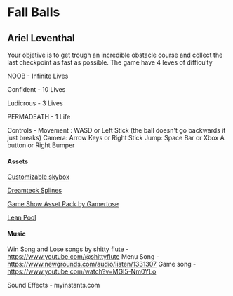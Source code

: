 # Fall Balls
## Ariel Leventhal

Your objetive is to get trough an incredible obstacle course and collect the last checkpoint as fast as possible.
The game have 4 leves of difficulty

NOOB - Infinite Lives

Confident - 10 Lives

Ludicrous - 3 Lives

PERMADEATH - 1 Life

Controls -
Movement : WASD or Left Stick (the ball doesn't go backwards it just breaks)
Camera: Arrow Keys or Right Stick
Jump: Space Bar or Xbox A button or Right Bumper


#### Assets

[Customizable skybox
](https://assetstore.unity.com/packages/2d/textures-materials/sky/customizable-skybox-174576)

[Dreamteck Splines
](https://assetstore.unity.com/packages/tools/utilities/dreamteck-splines-61926)

[Game Show Asset Pack by Gamertose
](https://assetstore.unity.com/packages/3d/environments/fantasy/game-show-asset-pack-by-gamertose-210332)

[Lean Pool
](https://assetstore.unity.com/packages/tools/utilities/lean-pool-35666)
#### Music

Win Song and Lose songs by shitty flute - https://www.youtube.com/@shittyflute
Menu Song - https://www.newgrounds.com/audio/listen/1331307
Game song - https://www.youtube.com/watch?v=MGI5-Nm0YLo

Sound Effects - myinstants.com
